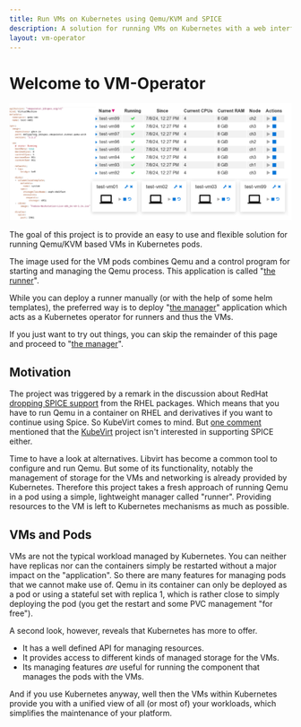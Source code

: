 ```yaml
---
title: Run VMs on Kubernetes using Qemu/KVM and SPICE
description: A solution for running VMs on Kubernetes with a web interface for admins and users. Focuses on running Qemu/KVM virtual machines and using SPICE as display protocol.
layout: vm-operator
---
```


# Welcome to VM-Operator

![Overview picture](index-pic.svg)

The goal of this project is to provide an easy to use and flexible solution
for running Qemu/KVM based VMs in Kubernetes pods.

The image used for the VM pods combines Qemu and a control program
for starting and managing the Qemu process. This application is called
"[the runner](runner.html)".

While you can deploy a runner manually (or with the help of some 
helm templates), the preferred way is to deploy "[the manager](manager.html)"
application which acts as a Kubernetes operator for runners 
and thus the VMs.

If you just want to try out things, you can skip the remainder of this
page and proceed to "[the manager](manager.html)".

## Motivation
The project was triggered by a remark in the discussion about RedHat
[dropping SPICE support](https://bugzilla.redhat.com/show_bug.cgi?id=2030592) 
from the RHEL packages. Which means that you have to run Qemu in a
container on RHEL and derivatives if you want to continue using Spice.
So KubeVirt comes to mind. But
[one comment](https://bugzilla.redhat.com/show_bug.cgi?id=2030592#c4) 
mentioned that the [KubeVirt](https://kubevirt.io/) project isn't
interested in supporting SPICE either.

Time to have a look at alternatives. Libvirt has become a common
tool to configure and run Qemu. But some of its functionality, notably
the management of storage for the VMs and networking is already provided
by Kubernetes. Therefore this project takes a fresh approach of
running Qemu in a pod using a simple, lightweight manager called "runner".
Providing resources to the VM is left to Kubernetes mechanisms as
much as possible.

## VMs and Pods

VMs are not the typical workload managed by Kubernetes. You can neither
have replicas nor can the containers simply be restarted without a major 
impact on the "application". So there are many features for managing
pods that we cannot make use of. Qemu in its container can only be
deployed as a pod or using a stateful set with replica 1, which is rather
close to simply deploying the pod (you get the restart and some PVC
management "for free").

A second look, however, reveals that Kubernetes has more to offer.
* It has a well defined API for managing resources.
* It provides access to different kinds of managed storage for the VMs.
* Its managing features *are* useful for running the component that
manages the pods with the VMs.

And if you use Kubernetes anyway, well then the VMs within Kubernetes 
provide you with a unified view of all (or most of) your workloads,
which simplifies the maintenance of your platform.
